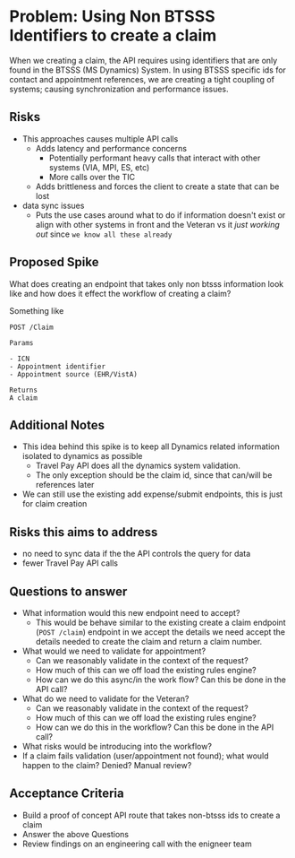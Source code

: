 # Problem: Using Non BTSSS Identifiers to create a claim

When we creating a claim, the API requires using identifiers that are only found in the BTSSS (MS Dynamics) System. In using BTSSS specific ids for contact and appointment references, we are creating a tight coupling of systems; causing synchronization and performance issues.

## Risks

- This approaches causes multiple API calls
  - Adds latency and performance concerns
    - Potentially performant heavy calls that interact with other systems (VIA, MPI, ES, etc)
    - More calls over the TIC
  - Adds brittleness and forces the client to create a state that can be lost
- data sync issues
  - Puts the use cases around what to do if information doesn't exist or align with other systems in front and the Veteran vs it *just working out* since `we know all these already`

## Proposed Spike

What does creating an endpoint that takes only non btsss information look like and how does it effect the workflow of creating a claim?

Something like

```
POST /Claim

Params

- ICN
- Appointment identifier
- Appointment source (EHR/VistA)

Returns
A claim
```

## Additional Notes

- This idea behind this spike is to keep all Dynamics related information isolated to dynamics as possible
  - Travel Pay API does all the dynamics system validation.
  - The only exception should be the claim id, since that can/will be references later
- We can still use the existing add expense/submit endpoints, this is just for claim creation

## Risks this aims to address

- no need to sync data if the the API controls the query for data
- fewer Travel Pay API calls

## Questions to answer

- What information would this new endpoint need to accept?
  - This would be behave similar to the existing create a claim endpoint (`POST /claim`) endpoint in we accept the details we need accept the details needed to create the claim and return a claim number.
- What would we need to validate for appointment?
  - Can we reasonably validate in the context of the request?
  - How much of this can we off load the existing rules engine?
  - How can we do this async/in the work flow? Can this be done in the API call?
- What do we need to validate for the Veteran?
  - Can we reasonably validate in the context of the request?
  - How much of this can we off load the existing rules engine?
  - How can we do this in the workflow? Can this be done in the API call?
- What risks would be introducing into the workflow?
- If a claim fails validation (user/appointment not found); what would happen to the claim?  Denied? Manual review?

## Acceptance Criteria

- Build a proof of concept API route that takes non-btsss ids to create a claim
- Answer the above Questions
- Review findings on an engineering call with the enigneer team
